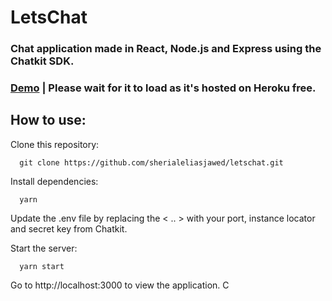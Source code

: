 # LetsChat
### Chat application made in React, Node.js and Express using the Chatkit SDK.

### [Demo](https://protected-everglades-46563.herokuapp.com/) | Please wait for it to load as it's hosted on Heroku free.

## How to use:

Clone this repository:
```
  git clone https://github.com/sherialeliasjawed/letschat.git
```

Install dependencies:
```
  yarn
```

Update the .env file by replacing the < .. > with your port, instance locator and secret key from Chatkit.

Start the server:
```
  yarn start
```

Go to http://localhost:3000 to view the application. C

